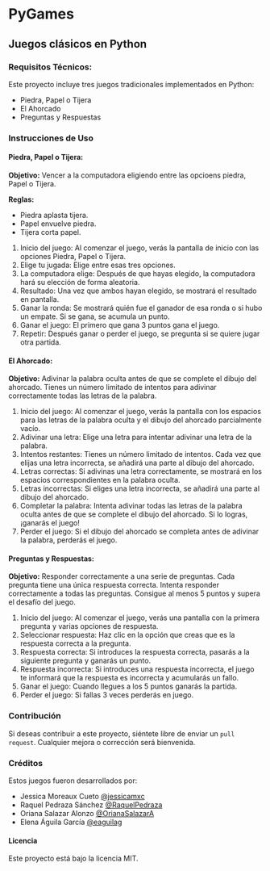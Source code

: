 # PyGames
## Juegos clásicos en Python  

### Requisitos Técnicos:

Este proyecto incluye tres juegos tradicionales implementados en Python:
- Piedra, Papel o Tijera
- El Ahorcado
- Preguntas y Respuestas

### Instrucciones de Uso

#### Piedra, Papel o Tijera:
**Objetivo:**
Vencer a la computadora eligiendo entre las opcioens piedra, Papel o Tijera. 

**Reglas:**
- Piedra aplasta tijera.
- Papel envuelve piedra.
- Tijera corta papel.

1. Inicio del juego: Al comenzar el juego, verás la pantalla de inicio con las opciones Piedra, Papel o Tijera.
2. Elige tu jugada: Elige entre esas tres opciones.
3. La computadora elige: Después de que hayas elegido, la computadora hará su elección de forma aleatoria.
4. Resultado: Una vez que ambos hayan elegido, se mostrará el resultado en pantalla.
5. Ganar la ronda: Se mostrará quién fue el ganador de esa ronda o si hubo un empate. Si se gana, se acumula un punto.
6. Ganar el juego: El primero que gana 3 puntos gana el juego.
7. Repetir: Después ganar o perder el juego, se pregunta si se quiere jugar otra partida.

#### El Ahorcado:
**Objetivo:**
Adivinar la palabra oculta antes de que se complete el dibujo del ahorcado. Tienes un número limitado de intentos para adivinar correctamente todas las letras de la palabra.

1. Inicio del juego: Al comenzar el juego, verás la pantalla con los espacios para las letras de la palabra oculta y el dibujo del ahorcado parcialmente vacío.
2. Adivinar una letra: Elige una letra para intentar adivinar una letra de la palabra.
3. Intentos restantes: Tienes un número limitado de intentos. Cada vez que elijas una letra incorrecta, se añadirá una parte al dibujo del ahorcado.
4. Letras correctas: Si adivinas una letra correctamente, se mostrará en los espacios correspondientes en la palabra oculta.
5. Letras incorrectas: Si eliges una letra incorrecta, se añadirá una parte al dibujo del ahorcado.
6. Completar la palabra: Intenta adivinar todas las letras de la palabra oculta antes de que se complete el dibujo del ahorcado. Si lo logras, ¡ganarás el juego!
7. Perder el juego: Si el dibujo del ahorcado se completa antes de adivinar la palabra, perderás el juego.

#### Preguntas y Respuestas:
**Objetivo:**
Responder correctamente a una serie de preguntas. Cada pregunta tiene una única respuesta correcta. Intenta responder correctamente a todas las preguntas. Consigue al menos 5 puntos y supera el desafío del juego.

1. Inicio del juego: Al comenzar el juego, verás una pantalla con la primera pregunta y varias opciones de respuesta.
2. Seleccionar respuesta: Haz clic en la opción que creas que es la respuesta correcta a la pregunta.
3. Respuesta correcta: Si introduces la respuesta correcta, pasarás a la siguiente pregunta y ganarás un punto.
4. Respuesta incorrecta: Si introduces una respuesta incorrecta, el juego te informará que la respuesta es incorrecta y acumularás un fallo.
5. Ganar el juego: Cuando llegues a los 5 puntos ganarás la partida.
6. Perder el juego: Si fallas 3 veces perderás en juego.

### Contribución
Si deseas contribuir a este proyecto, siéntete libre de enviar un `pull request`. Cualquier mejora o corrección será bienvenida.

### Créditos
Estos juegos fueron desarrollados por:

- Jessica Moreaux Cueto [@jessicamxc](https://github.com/jessicamxc)
- Raquel Pedraza Sánchez [@RaquelPedraza](https://github.com/RaquelPedraza)
- Oriana Salazar Alonzo [@OrianaSalazarA](https://github.com/OrianaSalazarA/)
- Elena Águila García [@eaguilag](https://github.com/eaguilag)

#### Licencia
Este proyecto está bajo la licencia MIT.